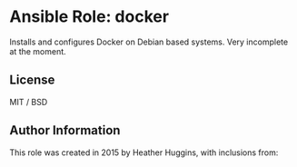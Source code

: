 # Ansible Role: docker

Installs and configures Docker on Debian based systems. Very incomplete at the moment.

## License

MIT / BSD

## Author Information

This role was created in 2015 by Heather Huggins, with inclusions from:
